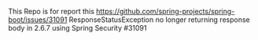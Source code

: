 This Repo is for report this https://github.com/spring-projects/spring-boot/issues/31091
ResponseStatusException no longer returning response body in 2.6.7 using Spring Security #31091
